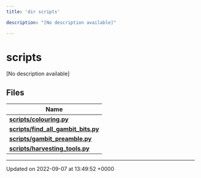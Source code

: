 ```yaml
---
title: 'dir scripts'

description: "[No description available]"

---
```


# scripts



[No description available]

## Files

| Name           |
| -------------- |
| **[scripts/colouring.py](/documentation/code/files/colouring_8py/#file-colouringpy)**  |
| **[scripts/find_all_gambit_bits.py](/documentation/code/files/find__all__gambit__bits_8py/#file-find-all-gambit-bitspy)**  |
| **[scripts/gambit_preamble.py](/documentation/code/files/gambit__preamble_8py/#file-gambit-preamblepy)**  |
| **[scripts/harvesting_tools.py](/documentation/code/files/harvesting__tools_8py/#file-harvesting-toolspy)**  |






-------------------------------

Updated on 2022-09-07 at 13:49:52 +0000
